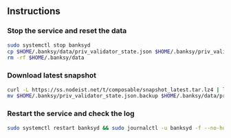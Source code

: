 ## Instructions

### Stop the service and reset the data

```bash
sudo systemctl stop banksyd
cp $HOME/.banksy/data/priv_validator_state.json $HOME/.banksy/priv_validator_state.json.backup
rm -rf $HOME/.banksy/data
```

### Download latest snapshot

```bash
curl -L https://ss.nodeist.net/t/composable/snapshot_latest.tar.lz4 | lz4 -dc - | tar -xf - -C $HOME/.banksy --strip-components 2
mv $HOME/.banksy/priv_validator_state.json.backup $HOME/.banksy/data/priv_validator_state.json
```

### Restart the service and check the log

```bash
sudo systemctl restart banksyd && sudo journalctl -u banksyd -f --no-hostname -o cat
```
